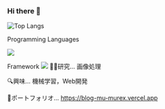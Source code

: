 ### Hi there 👋

![Top Langs](https://github-readme-stats.vercel.app/api/top-langs/?username=Ilekaede&layout=compact)

Programming Languages

![](https://skillicons.dev/icons?i=python,cpp,js,typescript,java,html,css,ruby)

Framework
![](https://skillicons.dev/icons?i=fastapi,react,nextjs)
👨‍💻研究... 画像処理

🔍興味... 機械学習，Web開発

🌟ポートフォリオ... https://blog-mu-murex.vercel.app

<!--
**Ilekaede/Ilekaede** is a ✨ _special_ ✨ repository because its `README.md` (this file) appears on your GitHub profile.

Here are some ideas to get you started:

- 🔭 I’m currently working on ...
- 🌱 I’m currently learning ...
- 👯 I’m looking to collaborate on ...
- 🤔 I’m looking for help with ...
- 💬 Ask me about ...
- 📫 How to reach me: ...
- 😄 Pronouns: ...
- ⚡ Fun fact: ...
-->
